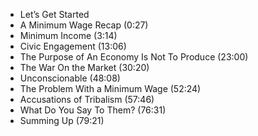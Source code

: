 







- Let’s Get Started
- A Minimum Wage Recap (0:27)
- Minimum Income (3:14)
- Civic Engagement (13:06)
- The Purpose of An Economy Is Not To Produce (23:00)
- The War On the Market (30:20)
- Unconscionable (48:08)
- The Problem With a Minimum Wage (52:24)
- Accusations of Tribalism (57:46)
- What Do You Say To Them? (76:31)
- Summing Up (79:21)



